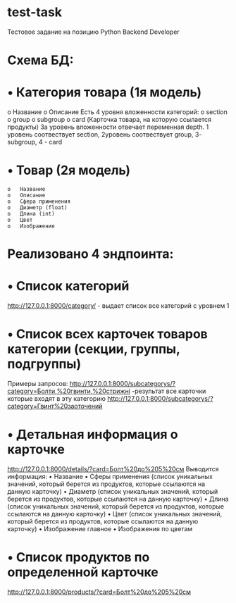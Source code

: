# test-task
Тестовое задание на позицию Python Backend Developer
# Схема БД:
# •	Категория товара (1я модель)
  o	Название
  o	Описание
    Есть 4 уровня вложенности категорий:
    o	section
    o	group
    o	subgroup
    o	card (Карточка товара, на которую ссылается продукты)
За уровень вложенности отвечает переменная depth.  1 уровень соотвествует section, 2уровень соотвествует group, 3- subgroup, 4 - card

# •	Товар  (2я модель)
    o	Название
    o	Описание
    o	Сфера применения
    o	Диаметр (float)
    o	Длина (int)
    o	Цвет
    o	Изображение
# Реализовано 4 эндпоинта:
# •	Список категорий  
  http://127.0.0.1:8000/category/ - выдает список все категорий с уровнем 1
# •	Список всех карточек товаров категории (секции, группы, подгруппы) 
  Примеры запросов:
  http://127.0.0.1:8000/subcategorys/?category=Болти,%20гвинти,%20стрижні   -результат все карточки которые входят в эту категорию
  http://127.0.0.1:8000/subcategorys/?category=Гвинт%20заоточений
# •	Детальная информация о карточке
 http://127.0.0.1:8000/details/?card=Болт%20до%205%20см
 Выводится информация:
    •	Название
    •	Сферы применения (список уникальных значений, который берется из продуктов, которые ссылаются на данную карточку)
    •	Диаметр (список уникальных значений, который берется из продуктов, которые ссылаются на данную карточку)
    •	Длина (список уникальных значений, который берется из продуктов, которые ссылаются на данную карточку)
    •	Цвет (список уникальных значений, который берется из продуктов, которые ссылаются на данную карточку)
    •	Изображение главное
    •	Изображения по цветам

# •	Список продуктов по определенной карточке
  http://127.0.0.1:8000/products/?card=Болт%20до%205%20см

